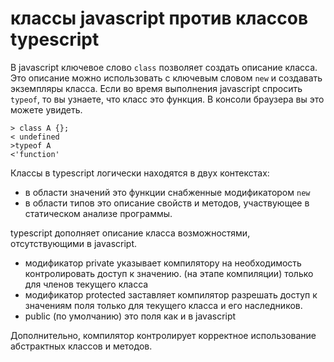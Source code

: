 # классы javascript против классов typescript

В javascript ключевое слово `class` позволяет создать описание класса. Это описание можно использовать с ключевым словом `new` и создавать экземпляры класса. Если во время выполнения javascript спросить `typeof`, то вы узнаете, что класс это функция. В консоли браузера вы это можете увидеть.

```console
> class A {};
< undefined
>typeof A
<'function'
```

Классы в typescript логически находятся в двух контекстах:

* в области значений это функции снабженные модификатором `new`
* в области типов это описание свойств и методов, участвующее в статическом анализе программы.

typescript дополняет описание класса возможностями, отсутствующими в javascript.

* модификатор private указывает компилятору на необходимость контролировать доступ к значению. (на этапе компиляции) только для членов текущего класса
* модификатор protected заставляет компилятор разрешать доступ к значениям поля только для текущего класса и его наследников.
* public (по умолчанию) это поля как и в javascript

Дополнительно, компилятор контролирует корректное использование абстрактных классов и методов.
